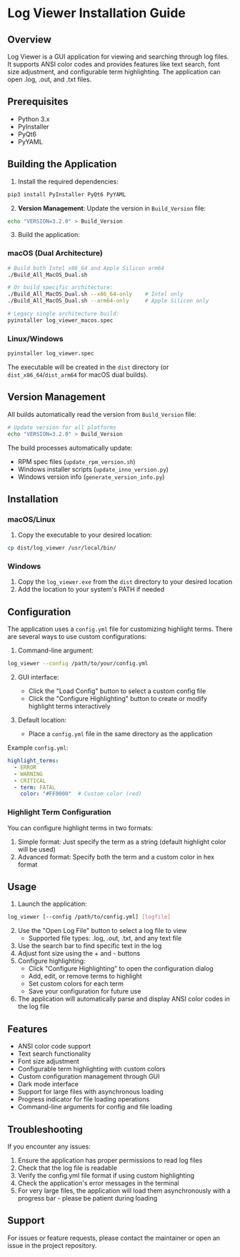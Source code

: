 # Log Viewer Installation Guide

## Overview
Log Viewer is a GUI application for viewing and searching through log files. It supports ANSI color codes and provides features like text search, font size adjustment, and configurable term highlighting. The application can open .log, .out, and .txt files.

## Prerequisites
- Python 3.x
- PyInstaller
- PyQt6
- PyYAML

## Building the Application

1. Install the required dependencies:
```bash
pip3 install PyInstaller PyQt6 PyYAML
```

2. **Version Management**: Update the version in `Build_Version` file:
```bash
echo "VERSION=3.2.0" > Build_Version
```

3. Build the application:

### macOS (Dual Architecture)
```bash
# Build both Intel x86_64 and Apple Silicon arm64
./Build_All_MacOS_Dual.sh

# Or build specific architecture:
./Build_All_MacOS_Dual.sh --x86_64-only    # Intel only
./Build_All_MacOS_Dual.sh --arm64-only     # Apple Silicon only

# Legacy single architecture build:
pyinstaller log_viewer_macos.spec
```

### Linux/Windows
```bash
pyinstaller log_viewer.spec
```

The executable will be created in the `dist` directory (or `dist_x86_64`/`dist_arm64` for macOS dual builds).

## Version Management

All builds automatically read the version from `Build_Version` file:
```bash
# Update version for all platforms
echo "VERSION=3.2.0" > Build_Version
```

The build processes automatically update:
- RPM spec files (`update_rpm_version.sh`)
- Windows installer scripts (`update_inno_version.py`) 
- Windows version info (`generate_version_info.py`)

## Installation

### macOS/Linux
1. Copy the executable to your desired location:
```bash
cp dist/log_viewer /usr/local/bin/
```

### Windows
1. Copy the `log_viewer.exe` from the `dist` directory to your desired location
2. Add the location to your system's PATH if needed

## Configuration
The application uses a `config.yml` file for customizing highlight terms. There are several ways to use custom configurations:

1. Command-line argument:
```bash
log_viewer --config /path/to/your/config.yml
```

2. GUI interface:
   - Click the "Load Config" button to select a custom config file
   - Click the "Configure Highlighting" button to create or modify highlight terms interactively

3. Default location:
   - Place a `config.yml` file in the same directory as the application

Example `config.yml`:
```yaml
highlight_terms:
  - ERROR
  - WARNING
  - CRITICAL
  - term: FATAL
    color: "#FF0000"  # Custom color (red)
```

### Highlight Term Configuration
You can configure highlight terms in two formats:
1. Simple format: Just specify the term as a string (default highlight color will be used)
2. Advanced format: Specify both the term and a custom color in hex format

## Usage
1. Launch the application:
```bash
log_viewer [--config /path/to/config.yml] [logfile]
```

2. Use the "Open Log File" button to select a log file to view
   - Supported file types: .log, .out, .txt, and any text file
3. Use the search bar to find specific text in the log
4. Adjust font size using the + and - buttons
5. Configure highlighting:
   - Click "Configure Highlighting" to open the configuration dialog
   - Add, edit, or remove terms to highlight
   - Set custom colors for each term
   - Save your configuration for future use
6. The application will automatically parse and display ANSI color codes in the log file

## Features
- ANSI color code support
- Text search functionality
- Font size adjustment
- Configurable term highlighting with custom colors
- Custom configuration management through GUI
- Dark mode interface
- Support for large files with asynchronous loading
- Progress indicator for file loading operations
- Command-line arguments for config and file loading

## Troubleshooting
If you encounter any issues:
1. Ensure the application has proper permissions to read log files
2. Check that the log file is readable
3. Verify the config.yml file format if using custom highlighting
4. Check the application's error messages in the terminal
5. For very large files, the application will load them asynchronously with a progress bar - please be patient during loading

## Support
For issues or feature requests, please contact the maintainer or open an issue in the project repository. 
